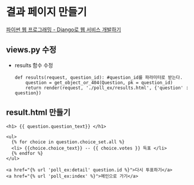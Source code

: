 # 결과 페이지 만들기

[파이썬 웹 프로그래밍 - Django로 웹 서비스 개발하기](https://www.inflearn.com/course/django-%ED%8C%8C%EC%9D%B4%EC%8D%AC-%EC%9E%A5%EA%B3%A0-%EA%B0%95%EC%A2%8C/)

## views.py 수정
  - results 함수 수정

    ```
    def results(request, question_id): #question_id를 파라미터로 받는다.
        question = get_object_or_404(Question, pk = question_id)
        return render(request, './poll_ex/results.html', {'question' : question})
    ```


## result.html 만들기

  ```
  <h1> {{ question.question_text}} </h1>

  <ul>
    {% for choice in question.choice_set.all %}
    <li> {{choice.choice_text}} -- {{ choice.votes }} 득표 </li>
    {% endfor %}
  </ul>

  <a href="{% url 'poll_ex:detail' question.id %}">다시 투표하기</a>
  <a href="{% url 'poll_ex:index' %}">메인으로 가기</a>
  ```
